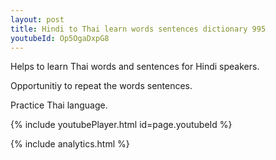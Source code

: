 ```yaml
---
layout: post
title: Hindi to Thai learn words sentences dictionary 995 
youtubeId: Op5OgaDxpG8
---
```

 
 
Helps to learn Thai words and sentences for Hindi speakers.

Opportunitiy to repeat the words sentences. 

Practice Thai language. 
 
{% include youtubePlayer.html id=page.youtubeId %}
 
 
{% include analytics.html %}